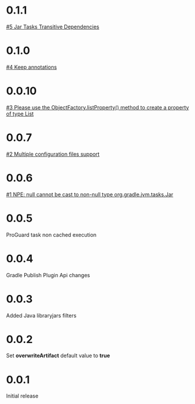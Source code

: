 # 0.1.1

[#5 Jar Tasks Transitive Dependencies](https://github.com/Scalified/gradle-proguard-plugin/issues/5)

# 0.1.0

[#4 Keep annotations](https://github.com/Scalified/gradle-proguard-plugin/issues/4)

# 0.0.10

[#3 Please use the ObjectFactory.listProperty() method to create a property of type List<T>](https://github.com/Scalified/gradle-proguard-plugin/issues/3)

# 0.0.7

[#2 Multiple configuration files support](https://github.com/Scalified/gradle-proguard-plugin/issues/2)

# 0.0.6

[#1 NPE: null cannot be cast to non-null type org.gradle.jvm.tasks.Jar](https://github.com/Scalified/gradle-proguard-plugin/issues/1)

# 0.0.5

ProGuard task non cached execution

# 0.0.4

Gradle Publish Plugin Api changes

# 0.0.3

Added Java libraryjars filters

# 0.0.2

Set **overwriteArtifact** default value to **true** 

# 0.0.1

Initial release
